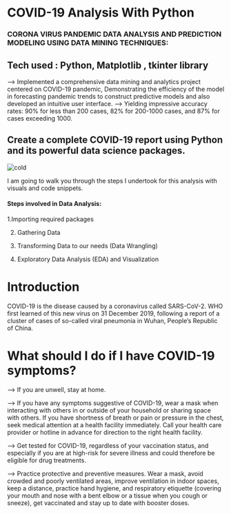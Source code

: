 # COVID-19 Analysis With Python
### CORONA VIRUS PANDEMIC DATA ANALYSIS AND PREDICTION MODELING USING DATA MINING TECHNIQUES: 
## Tech used : Python, Matplotlib , tkinter library 
--> Implemented a comprehensive data mining and analytics project centered on COVID-19 pandemic, Demonstrating the efficiency of the model in forecasting pandemic trends to construct predictive models and also developed an intuitive user interface. 
--> Yielding impressive accuracy rates: 90% for less than 200 cases, 82% for 200-1000 cases, and 87% for cases exceeding 1000.

## Create a complete COVID-19 report using Python and its powerful data science packages.
![cold](https://github.com/sameeksha2100434/COVID-data-analysis/assets/109462828/f66f2489-b3c0-4bca-84e4-b45b8613b7d7)

I am going to walk you through the steps I undertook for this analysis with visuals and code snippets.

#### Steps involved in Data Analysis:
1.Importing required packages

2. Gathering Data

3. Transforming Data to our needs (Data Wrangling)

4. Exploratory Data Analysis (EDA) and Visualization

#  Introduction
COVID-19 is the disease caused by a coronavirus called SARS-CoV-2.  WHO first learned of this new virus on 31 December 2019, following a report of a cluster of cases of so-called viral pneumonia in Wuhan, People’s Republic of China.
# What should I do if I have COVID-19 symptoms?
--> If you are unwell, stay at home.

--> If you have any symptoms suggestive of COVID-19, wear a mask when interacting with others in or outside of your household or sharing space with others. If you have shortness of breath or pain or pressure in the chest, seek medical attention at a health facility immediately. Call your health care provider or hotline in advance for direction to the right health facility.

--> Get tested for COVID-19, regardless of your vaccination status, and especially if you are at high-risk for severe illness and could therefore be eligible for drug treatments.

--> Practice protective and preventive measures. Wear a mask, avoid crowded and poorly ventilated areas, improve ventilation in indoor spaces, keep a distance, practice hand hygiene, and respiratory etiquette (covering your mouth and nose with a bent elbow or a tissue when you cough or sneeze), get vaccinated and stay up to date with booster doses.


